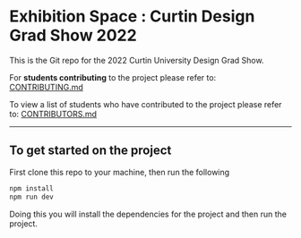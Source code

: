 # Exhibition Space : Curtin Design Grad Show 2022
This is the Git repo for the 2022 Curtin University Design Grad Show. 

For **students contributing** to the project please refer to: [CONTRIBUTING.md](CONTRIBUTING.md)

To view a list of students who have contributed to the project please refer to: [CONTRIBUTORS.md](CONTRIBUTORS.md)

---

## To get started on the project
First clone this repo to your machine, then run the following

```sh
npm install
npm run dev 
```

Doing this you will install the dependencies for the project and then run the project.

